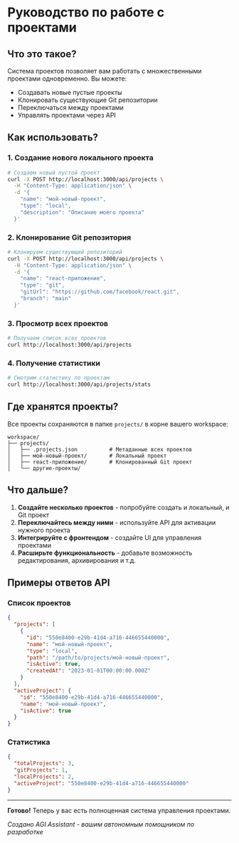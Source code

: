 # Руководство по работе с проектами

## Что это такое?

Система проектов позволяет вам работать с множественными проектами одновременно. Вы можете:
- Создавать новые пустые проекты
- Клонировать существующие Git репозитории
- Переключаться между проектами
- Управлять проектами через API

## Как использовать?

### 1. Создание нового локального проекта

```bash
# Создаем новый пустой проект
curl -X POST http://localhost:3000/api/projects \
  -H "Content-Type: application/json" \
  -d '{
    "name": "мой-новый-проект",
    "type": "local",
    "description": "Описание моего проекта"
  }'
```

### 2. Клонирование Git репозитория

```bash
# Клонируем существующий репозиторий
curl -X POST http://localhost:3000/api/projects \
  -H "Content-Type: application/json" \
  -d '{
    "name": "react-приложение",
    "type": "git",
    "gitUrl": "https://github.com/facebook/react.git",
    "branch": "main"
  }'
```

### 3. Просмотр всех проектов

```bash
# Получаем список всех проектов
curl http://localhost:3000/api/projects
```

### 4. Получение статистики

```bash
# Смотрим статистику по проектам
curl http://localhost:3000/api/projects/stats
```

## Где хранятся проекты?

Все проекты сохраняются в папке `projects/` в корне вашего workspace:

```
workspace/
├── projects/
│   ├── .projects.json          # Метаданные всех проектов
│   ├── мой-новый-проект/       # Локальный проект
│   ├── react-приложение/       # Клонированный Git проект
│   └── другие-проекты/
```

## Что дальше?

1. **Создайте несколько проектов** - попробуйте создать и локальный, и Git проект
2. **Переключайтесь между ними** - используйте API для активации нужного проекта
3. **Интегрируйте с фронтендом** - создайте UI для управления проектами
4. **Расширьте функциональность** - добавьте возможность редактирования, архивирования и т.д.

## Примеры ответов API

### Список проектов
```json
{
  "projects": [
    {
      "id": "550e8400-e29b-41d4-a716-446655440000",
      "name": "мой-новый-проект",
      "type": "local",
      "path": "/path/to/projects/мой-новый-проект",
      "isActive": true,
      "createdAt": "2023-01-01T00:00:00.000Z"
    }
  ],
  "activeProject": {
    "id": "550e8400-e29b-41d4-a716-446655440000",
    "name": "мой-новый-проект",
    "isActive": true
  }
}
```

### Статистика
```json
{
  "totalProjects": 3,
  "gitProjects": 1,
  "localProjects": 2,
  "activeProject": "550e8400-e29b-41d4-a716-446655440000"
}
```

---

**Готово!** Теперь у вас есть полноценная система управления проектами.

*Создано AGI Assistant - вашим автономным помощником по разработке* 
